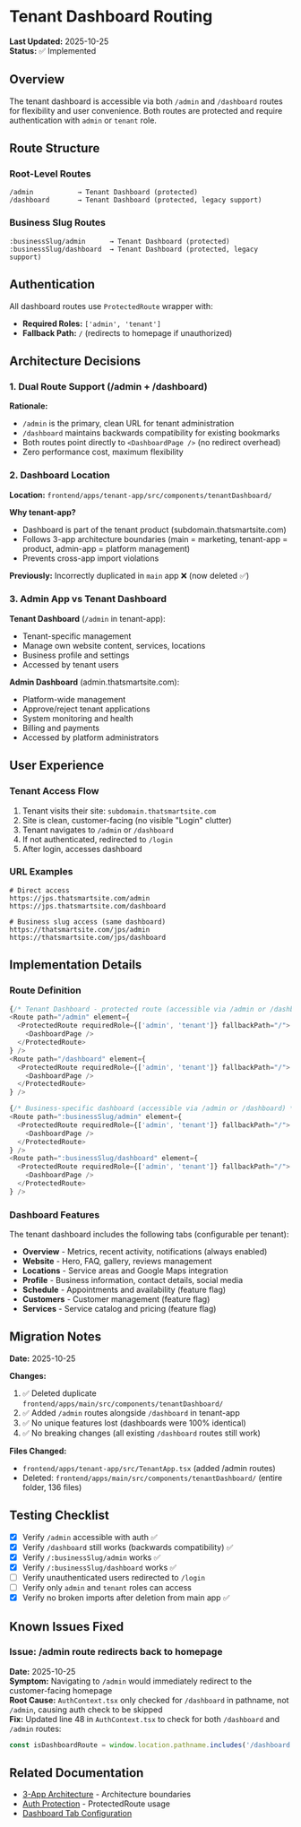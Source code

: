 # Tenant Dashboard Routing

**Last Updated:** 2025-10-25  
**Status:** ✅ Implemented

## Overview

The tenant dashboard is accessible via both `/admin` and `/dashboard` routes for flexibility and user convenience. Both routes are protected and require authentication with `admin` or `tenant` role.

## Route Structure

### Root-Level Routes

```
/admin           → Tenant Dashboard (protected)
/dashboard       → Tenant Dashboard (protected, legacy support)
```

### Business Slug Routes

```
:businessSlug/admin      → Tenant Dashboard (protected)
:businessSlug/dashboard  → Tenant Dashboard (protected, legacy support)
```

## Authentication

All dashboard routes use `ProtectedRoute` wrapper with:
- **Required Roles:** `['admin', 'tenant']`
- **Fallback Path:** `/` (redirects to homepage if unauthorized)

## Architecture Decisions

### 1. Dual Route Support (/admin + /dashboard)

**Rationale:**
- `/admin` is the primary, clean URL for tenant administration
- `/dashboard` maintains backwards compatibility for existing bookmarks
- Both routes point directly to `<DashboardPage />` (no redirect overhead)
- Zero performance cost, maximum flexibility

### 2. Dashboard Location

**Location:** `frontend/apps/tenant-app/src/components/tenantDashboard/`

**Why tenant-app?**
- Dashboard is part of the tenant product (subdomain.thatsmartsite.com)
- Follows 3-app architecture boundaries (main = marketing, tenant-app = product, admin-app = platform management)
- Prevents cross-app import violations

**Previously:** Incorrectly duplicated in `main` app ❌ (now deleted ✅)

### 3. Admin App vs Tenant Dashboard

**Tenant Dashboard** (`/admin` in tenant-app):
- Tenant-specific management
- Manage own website content, services, locations
- Business profile and settings
- Accessed by tenant users

**Admin Dashboard** (admin.thatsmartsite.com):
- Platform-wide management
- Approve/reject tenant applications
- System monitoring and health
- Billing and payments
- Accessed by platform administrators

## User Experience

### Tenant Access Flow

1. Tenant visits their site: `subdomain.thatsmartsite.com`
2. Site is clean, customer-facing (no visible "Login" clutter)
3. Tenant navigates to `/admin` or `/dashboard`
4. If not authenticated, redirected to `/login`
5. After login, accesses dashboard

### URL Examples

```
# Direct access
https://jps.thatsmartsite.com/admin
https://jps.thatsmartsite.com/dashboard

# Business slug access (same dashboard)
https://thatsmartsite.com/jps/admin
https://thatsmartsite.com/jps/dashboard
```

## Implementation Details

### Route Definition

```typescript
{/* Tenant Dashboard - protected route (accessible via /admin or /dashboard) */}
<Route path="/admin" element={
  <ProtectedRoute requiredRole={['admin', 'tenant']} fallbackPath="/">
    <DashboardPage />
  </ProtectedRoute>
} />
<Route path="/dashboard" element={
  <ProtectedRoute requiredRole={['admin', 'tenant']} fallbackPath="/">
    <DashboardPage />
  </ProtectedRoute>
} />

{/* Business-specific dashboard (accessible via /admin or /dashboard) */}
<Route path=":businessSlug/admin" element={
  <ProtectedRoute requiredRole={['admin', 'tenant']} fallbackPath="/">
    <DashboardPage />
  </ProtectedRoute>
} />
<Route path=":businessSlug/dashboard" element={
  <ProtectedRoute requiredRole={['admin', 'tenant']} fallbackPath="/">
    <DashboardPage />
  </ProtectedRoute>
} />
```

### Dashboard Features

The tenant dashboard includes the following tabs (configurable per tenant):

- **Overview** - Metrics, recent activity, notifications (always enabled)
- **Website** - Hero, FAQ, gallery, reviews management
- **Locations** - Service areas and Google Maps integration
- **Profile** - Business information, contact details, social media
- **Schedule** - Appointments and availability (feature flag)
- **Customers** - Customer management (feature flag)
- **Services** - Service catalog and pricing (feature flag)

## Migration Notes

**Date:** 2025-10-25

**Changes:**
1. ✅ Deleted duplicate `frontend/apps/main/src/components/tenantDashboard/`
2. ✅ Added `/admin` routes alongside `/dashboard` in tenant-app
3. ✅ No unique features lost (dashboards were 100% identical)
4. ✅ No breaking changes (all existing `/dashboard` routes still work)

**Files Changed:**
- `frontend/apps/tenant-app/src/TenantApp.tsx` (added /admin routes)
- Deleted: `frontend/apps/main/src/components/tenantDashboard/` (entire folder, 136 files)

## Testing Checklist

- [x] Verify `/admin` accessible with auth ✅
- [x] Verify `/dashboard` still works (backwards compatibility) ✅
- [x] Verify `/:businessSlug/admin` works ✅
- [x] Verify `/:businessSlug/dashboard` works ✅
- [ ] Verify unauthenticated users redirected to `/login`
- [ ] Verify only `admin` and `tenant` roles can access
- [x] Verify no broken imports after deletion from main app ✅

## Known Issues Fixed

### Issue: /admin route redirects back to homepage
**Date:** 2025-10-25  
**Symptom:** Navigating to `/admin` would immediately redirect to the customer-facing homepage  
**Root Cause:** `AuthContext.tsx` only checked for `/dashboard` in pathname, not `/admin`, causing auth check to be skipped  
**Fix:** Updated line 48 in `AuthContext.tsx` to check for both `/dashboard` and `/admin` routes:
```typescript
const isDashboardRoute = window.location.pathname.includes('/dashboard') || window.location.pathname.includes('/admin');
```

## Related Documentation

- [3-App Architecture](../../.cursorrules) - Architecture boundaries
- [Auth Protection](./AUTH_PROTECTION.md) - ProtectedRoute usage
- [Dashboard Tab Configuration](../../frontend/apps/tenant-app/src/components/tenantDashboard/config/README.md)

